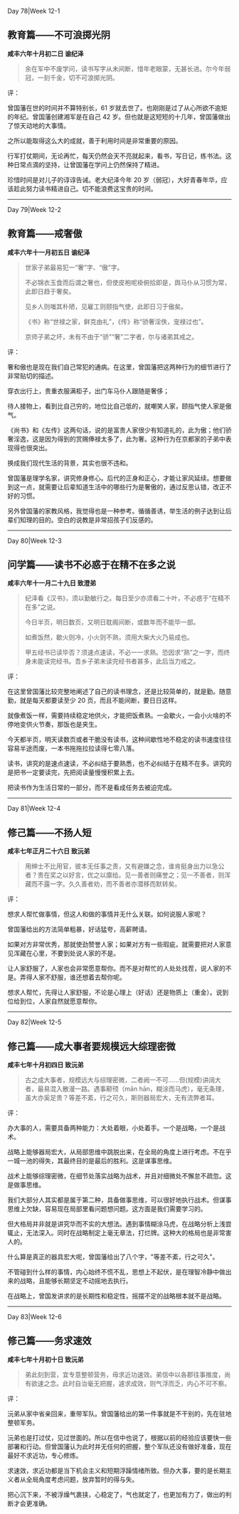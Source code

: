 Day 78|Week 12-1

## 教育篇——不可浪掷光阴

**咸丰六年十月初二日 谕纪泽**

> 余在军中不废学问，读书写字从未间断，惜年老眼蒙，无甚长进。尔今年弱冠，一刻千金，切不可浪掷光阴。

评：

曾国藩在世的时间并不算特别长，61 岁就去世了。也刚刚是过了从心所欲不逾矩的年纪。曾国藩创建湘军是在自己 42 岁。但也就是这短短的十几年，曾国藩做出了惊天动地的大事情。

之所以能取得这么大的成就，善于利用时间是非常重要的原因。

行军打仗期间，无论再忙，每天仍然会天不亮就起来，看书，写日记，练书法。这种日常点滴的坚持，让曾国藩在学问上仍然保持了精进。

珍惜时间是对儿子的谆谆告诫。老大纪泽今年 20 岁（弱冠），大好青春年华，应该趁此努力读书精进自己。切不能浪费这宝贵的时间。


------

Day 79|Week 12-2

## 教育篇——戒奢傲

**咸丰六年十一月初五日 谕纪泽**

>世家子弟最易犯一“奢”字、“傲”字。
>
>不必锦衣玉食而后谓之奢也，但使皮袍呢褂俯拾即是，舆马仆从习惯为常，此即日趋于奢矣。
>
>见乡人则嗤其朴陋，见雇工则颐指气使，此即日习于傲矣。
>
>《书》称“世禄之家，鲜克由礼”，《传》称“骄奢淫佚，宠禄过也”。
>
>京师子弟之坏，未有不由于“骄”“奢”二字者，尔与诸弟其戒之。

评：

奢和傲也是现在我们自己常犯的通病。在这里，曾国藩把这两种行为的细节进行了非常贴切的描述。

穿衣出行上，贵重衣服满柜子，出门车马仆人跟随是奢侈；

待人接物上，看到比自己穷的，地位比自己低的，就嘲笑人家，颐指气使人家是傲气。

《尚书》和《左传》这两句话，说的是富贵人家很少有知道礼的，此为傲；他们骄奢淫逸，这是因为得到的赏赐俸禄太多了，此为奢。这种行为在京都家的子弟中表现得也很突出。

换成我们现代生活的背景，其实也很不违和。

曾国藩是理学名家，讲究修身修心。后代的正身和正心，才能让家风延续。想要做到这一点，就需要让后辈知道生活中的哪些行为是奢傲的，通过反思认错，改正不好的习惯。

另外曾国藩的家教风格，我觉得也是一种参考。循循善诱，举生活的例子达到让后辈们知理的目的。空白的说教是非常招孩子们反感的。

------

Day 80|Week 12-3

## 问学篇——读书不必惑于在精不在多之说

**咸丰六年十一月二十九日 致澄弟**

> 纪泽看《汉书》，须以勤敏行之。每日至少亦须看二十叶，不必惑于“在精不在多”之说。
>
>今日半页，明日数页，又明日耽阁间断，或数年而不能毕一部。
>
>如煮饭然，歇火则冷，小火则不熟，须用大柴大火乃易成也。
>
>甲五经书已读毕否？须速点速读，不必一一求熟。恐因求“熟”之一字，而终身未能读完经书。吾乡子弟未读完经书者甚多，此后当力戒之。

评：


在这里曾国藩比较完整地阐述了自己的读书理念，还是比较简单的，就是勤。随意勤，就是每天都要读至少 20 页，而且不能间断，要日日这样。

就像煮饭一样，需要持续稳定地供火，才能把饭煮熟。一会歇火，一会小火啥的不停地变供火节奏，那饭也是夹生。

今天都半页，明天读数页或者干脆没有读书，这种间歇性地不稳定的读书速度往往容易半途而废，一本书拖拖拉拉读得七零八落。

读书，讲究的是速点速读，不必纠结于要熟悉，也不必纠结于在精不在多。讲究的是把书一定要读完，先把阅读量慢慢积累上去。

把读书作为生活日常的一部分，而不是看成任务去被迫完成。

------

Day 81|Week 12-4

## 修己篇——不扬人短

**咸丰七年正月二十六日 致沅弟**

>用绅士不比用官，彼本无任事之责，又有避嫌之念，谁肯挺身出力以急公者？贵在奖之以好言，优之以廪给。见一善者则痛誉之；见一不善者，则浑藏而不露一字。久久善者劝，而不善者亦潜移而默转矣。

评：

想求人帮忙做事情，但这人和做的事情并无什么关联。如何说服人家呢？

曾国藩给出的方法简单粗暴，好话猛夸，高薪聘请。

如果对方非常优秀，那就使劲赞誉人家；如果对方有一些瑕疵，就需要把对人家意见浑藏在心里，不要到处说人家的不是。

让人家舒服了，人家也会非常愿意帮你。而不是对帮忙的人处处找茬，说人家的不是。弄得人家不舒服，谁还想着去帮你呢。

想求人帮忙，先得让人家舒服，不论是心理上（好话）还是物质上（重金）。说到位给到位，人家自然就愿意帮你。

------

Day 82|Week 12-5

## 修己篇——成大事者要规模远大综理密微

**咸丰七年十月初四日 致沅弟**

>古之成大事者，规模远大与综理密微，二者阙一不可……但(规模)讲阔大者，最易混入散漫一路。遇事颟顸（mān hān，糊涂而马虎），毫无条理，虽大亦奚足贵？等差不紊，行之可久，斯则器局宏大，无有流弊者耳。

评：

办大事的人，需要具备两种能力：大处着眼，小处着手。一个是战略，一个是战术。

战略上能够器局宏大，从局部思维中跳脱出来，在全局的角度上进行考虑。不在乎一城一池的得失，其最终目的是最后的胜利。这是谋事思维。

战术上能够综理密微，在细节处落实战略为战术，并且对细微处不懈怠不疏忽。这是做事思维。

我们大部分人其实都是属于第二种，具备做事思维，可以很好地执行战术。但谋事思维上欠缺，容易现在局部里看问题想问题。这方面是我们需要学习的。

但大格局并非就是讲究华而不实的大想法。遇到事情糊涂马虎，在战略分析上浅尝辄止，无法深入。同时在战略制定上毫无章法，打烂牌。这种大的格局也是非常害人的。

什么算是真正的器具宏大呢，曾国藩给出了八个字，"等差不紊，行之可久"。

不管碰到什么样的事情，内心始终不慌不乱，思想上不起伏，是在理智冷静中做出来的战略，且能够长期坚定不动摇地去执行。

在战略上，曾国发讲求的是长期性和稳定性，摇摆不定的战略根本就不是战略。

------

Day 83|Week 12-6

## 修己篇——务求速效

**咸丰七年十月初十日 致沅弟**

>弟此刻到营，宜专意整顿营务，毋求近功速效。弟信中以各郡往事推度，尚有欲速之念。此时自治毫无把握，遽求成效，则气浮而乏，内心不可不察。

评：

沅弟从家中省亲回来，重带军队。曾国藩给出的第一件事就是不干别的，先在驻地整顿军务。

沅弟也是打过仗，见过世面的。所以在信中也说了，根据以前的经验应该要快一些部署和行动。但曾国藩认为此时并无任何的把握，整个军队还没有做好准备，现在最好不求近功，专心修炼。

求速效，求近功都是当下机会主义和短期浮躁情绪所致。但办大事，要的是长期主义者从全局角度考虑问题，放弃暂时的得与失。

把心沉下来，不被浮燥气裹挟，心稳定了，气也就定了，也更加有力了，做出的判断才会更准确。














